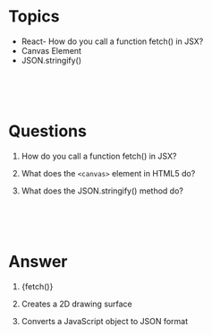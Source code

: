 # Topics

- React- How do you call a function fetch() in JSX?
- Canvas Element
- JSON.stringify()

&nbsp;

&nbsp;

# Questions

1. How do you call a function fetch() in JSX?

2. What does the `<canvas>` element in HTML5 do?

3. What does the JSON.stringify() method do?

&nbsp;

&nbsp;

# Answer

1. {fetch()}

2. Creates a 2D drawing surface

3. Converts a JavaScript object to JSON format
